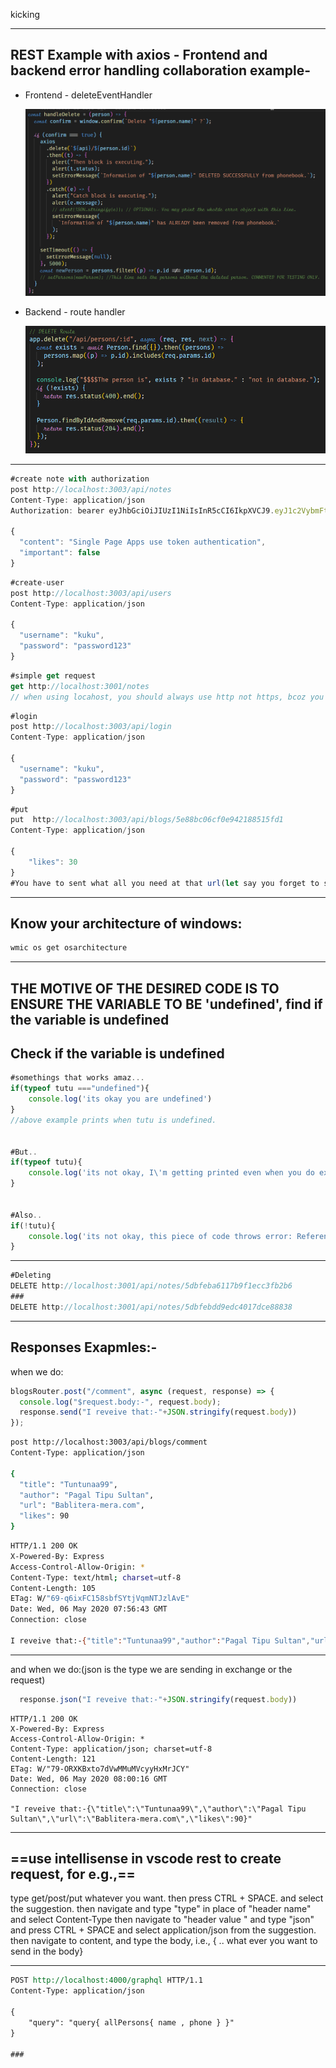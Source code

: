 kicking

***

## REST Example with axios - Frontend and backend error handling collaboration example-

- Frontend - deleteEventHandler 

  ![image-20200527200019974](image-20200527200019974.png)

- Backend - route handler

  ![image-20200527200252780](image-20200527200252780.png)

***



```js
#create note with authorization
post http://localhost:3003/api/notes
Content-Type: application/json
Authorization: bearer eyJhbGciOiJIUzI1NiIsInR5cCI6IkpXVCJ9.eyJ1c2VybmFtZSI6Imt1a3UiLCJpZCI6IjVlN2Y0NTM2YmU3NGI4NTIyNDRlZjJmOSIsImlhdCI6MTU4NTM5OTExOH0.NLGlyS2naCpso_0qSe4AYCuWWXZC6X-uiD2JKhoxOJg

{
  "content": "Single Page Apps use token authentication",
  "important": false
}
```

```js
#create-user
post http://localhost:3003/api/users
Content-Type: application/json
 
{
  "username": "kuku",
  "password": "password123"
}
```

```js
#simple get request
get http://localhost:3001/notes
// when using locahost, you should always use http not https, bcoz you to use https you need to configure you node server for that.
```

```js
#login
post http://localhost:3003/api/login
Content-Type: application/json
 
{
  "username": "kuku",
  "password": "password123"
}

```

```js
#put
put  http://localhost:3003/api/blogs/5e88bc06cf0e942188515fd1
Content-Type: application/json

{
    "likes": 30
}
#You have to sent what all you need at that url(let say you forget to send the content then it will be removed what was already there), you can skip id(atleast with json-server). And if 
```



***

## Know your architecture of windows:

```bash
wmic os get osarchitecture
```

***

## THE MOTIVE OF THE DESIRED CODE IS TO ENSURE THE VARIABLE TO BE 'undefined', find if the variable is undefined

## Check if the variable is undefined

```js
#somethings that works amaz...
if(typeof tutu ==="undefined"){
    console.log('its okay you are undefined')
}
//above example prints when tutu is undefined.


#But..
if(typeof tutu){
    console.log('its not okay, I\'m getting printed even when you do exist, as string \'undefined\' evaluates as truthy value.')
}


#Also..
if(!tutu){
    console.log('its not okay, this piece of code throws error: Reference Error, tutu is not defined.')
}
```

***

```js
#Deleting
DELETE http://localhost:3001/api/notes/5dbfeba6117b9f1ecc3fb2b6
###
DELETE http://localhost:3001/api/notes/5dbfebdd9edc4017dce88838
```

***

## Responses Exapmles:-

when we do:

```js
blogsRouter.post("/comment", async (request, response) => {
  console.log("$request.body:-", request.body);
  response.send("I reveive that:-"+JSON.stringify(request.body))
});
```

```bash
post http://localhost:3003/api/blogs/comment
Content-Type: application/json

{
  "title": "Tuntunaa99",
  "author": "Pagal Tipu Sultan",
  "url": "Bablitera-mera.com",
  "likes": 90
}
```

```bash
HTTP/1.1 200 OK
X-Powered-By: Express
Access-Control-Allow-Origin: *
Content-Type: text/html; charset=utf-8
Content-Length: 105
ETag: W/"69-q6ixFC158sbfSYtjVqmNTJzlAvE"
Date: Wed, 06 May 2020 07:56:43 GMT
Connection: close

I reveive that:-{"title":"Tuntunaa99","author":"Pagal Tipu Sultan","url":"Bablitera-mera.com","likes":90}
```

***

and when we do:(json is the type we are sending in exchange or the request)

```js
  response.json("I reveive that:-"+JSON.stringify(request.body))
```

```
HTTP/1.1 200 OK
X-Powered-By: Express
Access-Control-Allow-Origin: *
Content-Type: application/json; charset=utf-8
Content-Length: 121
ETag: W/"79-ORXKBxto7dVwMMuMVcyyHxMrJCY"
Date: Wed, 06 May 2020 08:00:16 GMT
Connection: close

"I reveive that:-{\"title\":\"Tuntunaa99\",\"author\":\"Pagal Tipu Sultan\",\"url\":\"Bablitera-mera.com\",\"likes\":90}"
```

***

## ==use intellisense in vscode rest to create request, for e.g.,==

type get/post/put whatever you want.
then press CTRL + SPACE. and select the suggestion.
then navigate and type "type" in place of "header name" and select Content-Type
then navigate to "header value " and type "json" and press CTRL + SPACE and select application/json from the suggestion. 
then navigate to content, and type the body, i.e., { .. what ever you want to send in the body}

***

```rest
POST http://localhost:4000/graphql HTTP/1.1
Content-Type: application/json

{
    "query": "query{ allPersons{ name , phone } }"
}

###

```

